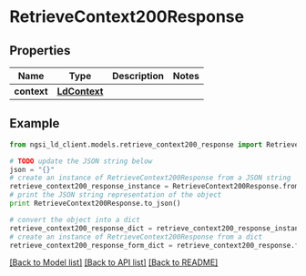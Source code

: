 # RetrieveContext200Response


## Properties

Name | Type | Description | Notes
------------ | ------------- | ------------- | -------------
**context** | [**LdContext**](LdContext.md) |  | 

## Example

```python
from ngsi_ld_client.models.retrieve_context200_response import RetrieveContext200Response

# TODO update the JSON string below
json = "{}"
# create an instance of RetrieveContext200Response from a JSON string
retrieve_context200_response_instance = RetrieveContext200Response.from_json(json)
# print the JSON string representation of the object
print RetrieveContext200Response.to_json()

# convert the object into a dict
retrieve_context200_response_dict = retrieve_context200_response_instance.to_dict()
# create an instance of RetrieveContext200Response from a dict
retrieve_context200_response_form_dict = retrieve_context200_response.from_dict(retrieve_context200_response_dict)
```
[[Back to Model list]](../README.md#documentation-for-models) [[Back to API list]](../README.md#documentation-for-api-endpoints) [[Back to README]](../README.md)


